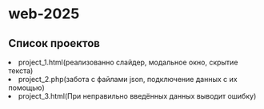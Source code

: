# web-2025
<h2>Список проектов</h2>
<li>project_1.html(реализованно слайдер, модальное окно, скрытие текста)</li>
<li>project_2.php(забота с файлами json, подключение данных с их помощью)</li>
<li>project_3.html(При неправильно введённых данных выводит ошибку)</li>
